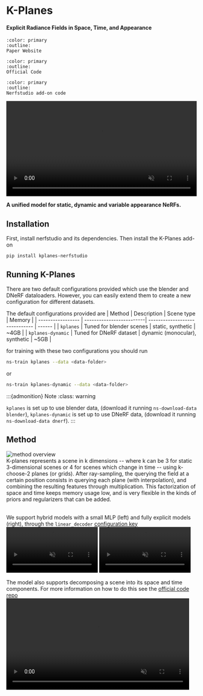 # K-Planes

<h4>Explicit Radiance Fields in Space, Time, and Appearance</h4>


```{button-link} https://sarafridov.github.io/K-Planes/
:color: primary
:outline:
Paper Website
```

```{button-link} https://github.com/sarafridov/K-Plane
:color: primary
:outline:
Official Code
```

```{button-link} https://github.com/Giodiro/kplanes_nerfstudio
:color: primary
:outline:
Nerfstudio add-on code
```

<video id="teaser" muted autoplay playsinline loop controls width="100%">
    <source id="mp4" src="https://sarafridov.github.io/K-Planes/assets/small_teaser.mp4" type="video/mp4">
</video>

**A unified model for static, dynamic and variable appearance NeRFs.**


## Installation

First, install nerfstudio and its dependencies. Then install the K-Planes add-on
```
pip install kplanes-nerfstudio
```

## Running K-Planes

There are two default configurations provided which use the blender and DNeRF dataloaders. However, you can easily extend them to create a new configuration for different datasets.

The default configurations provided are
| Method            | Description              | Scene type                     | Memory |
| ----------------- | -------------------------| ------------------------------ | ------ |
| `kplanes`         | Tuned for blender scenes | static, synthetic              | ~4GB   |
| `kplanes-dynamic` | Tuned for DNeRF dataset  | dynamic (monocular), synthetic | ~5GB   |


for training with these two configurations you should run
```bash
ns-train kplanes --data <data-folder>
```
or
```bash
ns-train kplanes-dynamic --data <data-folder>
```

:::{admonition} Note
:class: warning

`kplanes` is set up to use blender data, (download it running `ns-download-data blender`),
`kplanes-dynamic` is set up to use DNeRF data, (download it running `ns-download-data dnerf`).
:::


## Method

![method overview](https://sarafridov.github.io/K-Planes/assets/intro_figure.jpg)<br>
K-planes represents a scene in k dimensions -- where k can be 3 for static 3-dimensional scenes or 4 for scenes which change in time --
using k-choose-2 planes (or grids). After ray-sampling, the querying the field at a certain position consists in querying each plane (with interpolation), and combining the resulting features through multiplication.
This factorization of space and time keeps memory usage low, and is very flexible in the kinds of priors and regularizers that can be added.<br>
<br>

We support hybrid models with a small MLP (left) and fully explicit models (right), through the `linear_decoder` [configuration key](https://github.com/Giodiro/kplanes_nerfstudio/blob/db4130605159dadaf180228be5d0335d2c4d21f9/kplanes/kplanes.py#L87)
<br>
<video id="4d_dynamic_mlp" muted autoplay playsinline loop controls width="48%">
    <source id="mp4" src="https://sarafridov.github.io/K-Planes/assets/dynerf/small_salmon_path_mlp.mp4" type="video/mp4">
</video>
<video id="4d_dynamic_linear" muted autoplay playsinline loop controls width="48%">
    <source id="mp4" src="https://sarafridov.github.io/K-Planes/assets/dynerf/small_salmon_path_linear.mp4" type="video/mp4">
</video>

The model also supports decomposing a scene into its space and time components. For more information on how to do this see the [official code repo](https://github.com/sarafridov/K-Plane)
<br>
<video id="4d_spacetime"  muted autoplay playsinline loop controls width="96%">
    <source id="mp4" src="https://sarafridov.github.io/K-Planes/assets/dynerf/small_cutbeef_spacetime_mlp.mp4" type="video/mp4">
</video>
